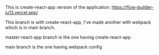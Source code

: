 This is create-react-app version of the application: https://flow-builder-ju13.vercel.app/



This branch is with create-react-app, I've made another with webpack which is in main branch.

master-react-app branch is the one having create-react-app

main branch is the one having webpack config

